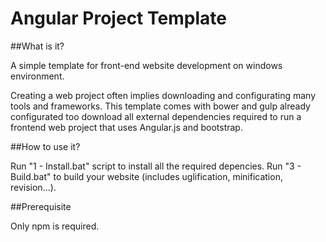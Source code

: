 # Angular Project Template

##What is it?

A simple template for front-end website development on windows environment. 

Creating a web project often implies downloading and configurating many tools and frameworks. This template comes with bower and gulp already configurated too download all external dependencies required to run a frontend web project that uses Angular.js and bootstrap.

##How to use it?

Run "1 - Install.bat" script to install all the required depencies.
Run "3 - Build.bat" to build your website (includes uglification, minification, revision...).

##Prerequisite

Only npm is required.
